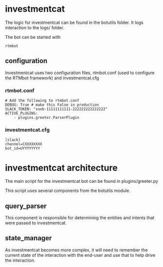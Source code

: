 # investmentcat

The logic for investmentcat can be found in the botutils folder.  It logs interaction to the logs/ folder.

The bot can be started with

    rtmbot
 
## configuration

Investmentcat uses two configuration files, rtmbot.conf (used to configure the RTMbot framework) and 
investmentcat.cfg 

### rtmbot.conf 
    # Add the following to rtmbot.conf
    DEBUG: True # make this False in production
    SLACK_TOKEN: "xoxb-11111111111-222222222222222"
    ACTIVE_PLUGINS:
        - plugins.greeter.ParserPlugin
        
### investmentcat.cfg
    [slack]
    channel=CXXXXXXXX
    bot_id=UYYYYYYYY

# investmentcat architecture

The main script for the investmentcat bot can be found in plugins/greeter.py

This script uses several components from the botutils module.

## query_parser

This component is responsible for determining the entities and intents that were passed to investmentcat.

## state_manager

As investmentcat becomes more complex, it will need to remember the current state of the interaction with
the end-user and use that to help drive the interaction.  